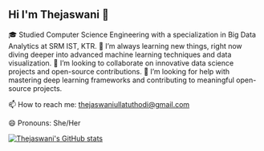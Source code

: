 ## Hi I'm Thejaswani 👋

🎓 Studied Computer Science Engineering with a specialization in Big Data Analytics at SRM IST, KTR.
💭 I’m always learning new things, right now diving deeper into advanced machine learning techniques and data visualization.
👯 I’m looking to collaborate on innovative data science projects and open-source contributions.
🤔 I’m looking for help with mastering deep learning frameworks and contributing to meaningful open-source projects.

📫 How to reach me: thejaswaniullatuthodi@gmail.com

😄 Pronouns: She/Her

[![Thejaswani's GitHub stats](https://github-readme-stats.vercel.app/api?username=thejaswani1609)](https://github.com/thejaswani1609/github-readme-stats)



